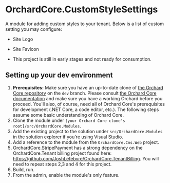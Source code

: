 # OrchardCore.CustomStyleSettings
A module for adding custom styles to your tenant. Below is a list of custom setting you may configure:
- Site Logo
- Site Favicon

- This project is still in early stages and not ready for consumption.



## Setting up your dev environment
1. **Prerequisites:** Make sure you have an up-to-date clone of [the Orchard Core repository](https://github.com/OrchardCMS/OrchardCore) on the `dev` branch. Please consult [the Orchard Core documentation](https://orchardcore.readthedocs.io/en/latest/) and make sure you have a working Orchard before you proceed. You'll also, of course, need all of Orchard Core's prerequisites for development (.NET Core, a code editor, etc.). The following steps assume some basic understanding of Orchard Core.
2. Clone the module under `[your Orchard Core clone's root]/src/OrchardCore.Modules`.
3. Add the existing project to the solution under `src/OrchardCore.Modules` in the solution explorer if you're using Visual Studio.
4. Add a reference to the module from the `OrchardCore.Cms.Web` project.
5. OrchardCore.StripePayment has a strong dependency on the OrchardCore.Tenant billing project found here: https://github.com/JoshLefebvre/OrchardCore.TenantBilling. You will need to repeat steps 2,3 and 4 for this project. 
5. Build, run.
6. From the admin, enable the module's only feature.